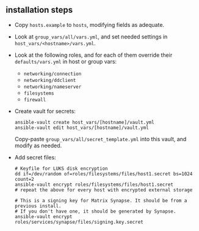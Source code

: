 ## installation steps

- Copy `hosts.example` to `hosts`, modifying fields as adequate.
- Look at `group_vars/all/vars.yml`, and set needed settings in `host_vars/<hostname>/vars.yml`.
- Look at the following roles, and for each of them override their `defaults/vars.yml` in host or group vars:
    - `networking/connection`
    - `networking/ddclient`
    - `networking/nameserver`
    - `filesystems`
    - `firewall`
- Create vault for secrets:
    ```
    ansible-vault create host_vars/[hostname]/vault.yml
    ansible-vault edit host_vars/[hostname]/vault.yml
    ```
    Copy-paste `group_vars/all/secret_template.yml` into this vault,
    and modify as needed.

- Add secret files:

    ```
    # Keyfile for LUKS disk encryption
    dd if=/dev/random of=roles/filesystems/files/host1.secret bs=1024 count=2
    ansible-vault encrypt roles/filesystems/files/host1.secret
    # repeat the above for every host with encrypted external storage

    # This is a signing key for Matrix Synapse. It should be from a previous install.
    # If you don't have one, it should be generated by Synapse.
    ansible-vault encrypt roles/services/synapse/files/signing.key.secret
    ```
